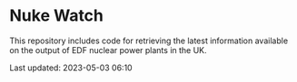# Nuke Watch

This repository includes code for retrieving the latest information available on the output of EDF nuclear power plants in the UK.

Last updated: 2023-05-03 06:10